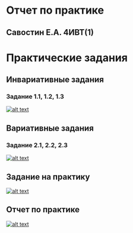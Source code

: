 # Отчет по практике
## Савостин Е.А. 4ИВТ(1)

# Практические задания
## Инвариативные задания
### Задание 1.1, 1.2, 1.3
[![alt text](https://chart.googleapis.com/chart?cht=qr&chl=https%3A%2F%2Fgithub.com%2FDanceDaemon%2Fpractice-7-sem%2Fblob%2Fmain%2F%25D0%25A2%25D0%2597%2520%25D0%2592%25D0%259A%25D0%25A0.pdf&chs=180x180&choe=UTF-8&chld=L|2 "Техническое задание")](https://github.com/DanceDaemon/practice-7-sem/blob/main/%D0%A2%D0%97%20%D0%92%D0%9A%D0%A0.pdf)

## Вариативные задания
### Задание 2.1, 2.2, 2.3
[![alt text](https://chart.googleapis.com/chart?cht=qr&chl=https%3A%2F%2Fgithub.com%2FDanceDaemon%2Fpractice-7-sem%2Fblob%2Fmain%2F%25D0%25A1%25D0%25BF%25D0%25B8%25D1%2581%25D0%25BE%25D0%25BA%2520%25D0%25BB%25D0%25B8%25D1%2582%25D0%25B5%25D1%2580%25D0%25B0%25D1%2582%25D1%2583%25D1%2580%25D1%258B.pdf&chs=180x180&choe=UTF-8&chld=L|2%22%20rel=%22nofollow%22%20alt=%22qr%20code%22%3E%3Ca%20href=%22www.qr-code-generator.com/%22%20border=%220%22%20style=%22cursor:default%22%20rel=%22nofollow "Список источников")](https://github.com/DanceDaemon/practice-7-sem/blob/main/%D0%A1%D0%BF%D0%B8%D1%81%D0%BE%D0%BA%20%D0%BB%D0%B8%D1%82%D0%B5%D1%80%D0%B0%D1%82%D1%83%D1%80%D1%8B.pdf)


## Задание на практику
[![alt text](https://chart.googleapis.com/chart?cht=qr&chl=https%3A%2F%2Fgithub.com%2FDanceDaemon%2Fpractice-7-sem%2Fblob%2Fmain%2F%25D0%2597%25D0%25B0%25D0%25B4%25D0%25B0%25D0%25BD%25D0%25B8%25D0%25B5%2520%25D0%25BF%25D1%2580%25D0%25B0%25D0%25BA%25D1%2582%25D0%25B8%25D0%25BA%25D0%25B0.docx.pdf&chs=180x180&choe=UTF-8&chld=L|2 "Задание")](https://github.com/DanceDaemon/practice-7-sem/blob/main/%D0%97%D0%B0%D0%B4%D0%B0%D0%BD%D0%B8%D0%B5%20%D0%BF%D1%80%D0%B0%D0%BA%D1%82%D0%B8%D0%BA%D0%B0.docx.pdf)

## Отчет по практике
[![alt text](https://chart.googleapis.com/chart?cht=qr&chl=https%3A%2F%2Fgithub.com%2FDanceDaemon%2Fpractice-7-sem%2Fblob%2Fmain%2F%25D0%259E%25D1%2582%25D1%2587%25D0%25B5%25D1%2582%2520%25D0%25BF%25D1%2580%25D0%25B0%25D0%25BA%25D1%2582%25D0%25B8%25D0%25BA%25D0%25B0.docx.pdf&chs=180x180&choe=UTF-8&chld=L|2 "Отчет")](https://github.com/DanceDaemon/practice-7-sem/blob/main/%D0%9E%D1%82%D1%87%D0%B5%D1%82%20%D0%BF%D1%80%D0%B0%D0%BA%D1%82%D0%B8%D0%BA%D0%B0.docx.pdf)
